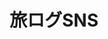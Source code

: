 ---
title: 旅ログSNS
summary: Flask + MongoDB + Redis で作った旅行記録SNS。
tags: [Flask, MongoDB, Redis]
links:
  demo: https://example.com
  repo: https://github.com/nako170148/travel-log-sns
---